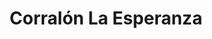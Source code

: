 ---
title: "Corralón La Esperanza"
url: /carlos-spegazzini/corralon-la-esperanza/
shop: comercio
---